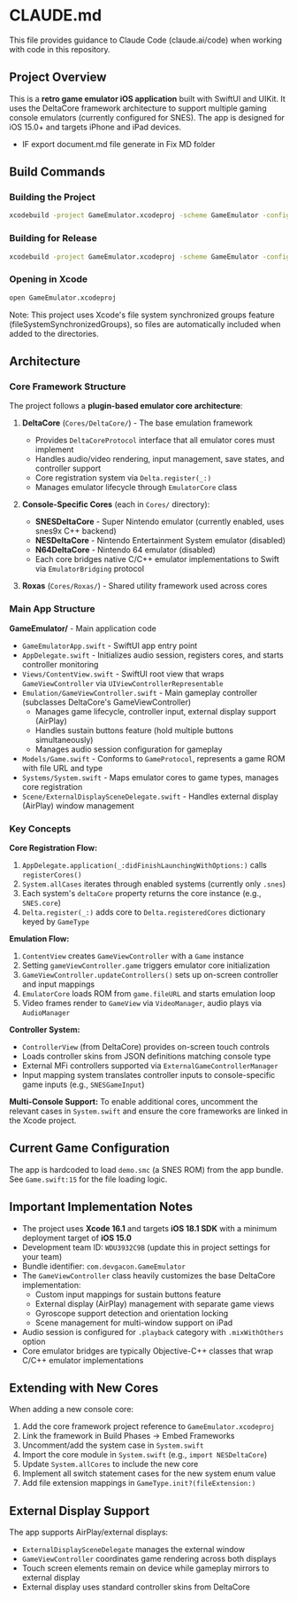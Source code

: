 # CLAUDE.md

This file provides guidance to Claude Code (claude.ai/code) when working with code in this repository.

## Project Overview

This is a **retro game emulator iOS application** built with SwiftUI and UIKit. It uses the DeltaCore framework architecture to support multiple gaming console emulators (currently configured for SNES). The app is designed for iOS 15.0+ and targets iPhone and iPad devices.

- IF export document.md file generate in Fix MD folder

## Build Commands

### Building the Project
```bash
xcodebuild -project GameEmulator.xcodeproj -scheme GameEmulator -configuration Debug
```

### Building for Release
```bash
xcodebuild -project GameEmulator.xcodeproj -scheme GameEmulator -configuration Release
```

### Opening in Xcode
```bash
open GameEmulator.xcodeproj
```

Note: This project uses Xcode's file system synchronized groups feature (fileSystemSynchronizedGroups), so files are automatically included when added to the directories.

## Architecture

### Core Framework Structure

The project follows a **plugin-based emulator core architecture**:

1. **DeltaCore** (`Cores/DeltaCore/`) - The base emulation framework
   - Provides `DeltaCoreProtocol` interface that all emulator cores must implement
   - Handles audio/video rendering, input management, save states, and controller support
   - Core registration system via `Delta.register(_:)`
   - Manages emulator lifecycle through `EmulatorCore` class

2. **Console-Specific Cores** (each in `Cores/` directory):
   - **SNESDeltaCore** - Super Nintendo emulator (currently enabled, uses snes9x C++ backend)
   - **NESDeltaCore** - Nintendo Entertainment System emulator (disabled)
   - **N64DeltaCore** - Nintendo 64 emulator (disabled)
   - Each core bridges native C/C++ emulator implementations to Swift via `EmulatorBridging` protocol

3. **Roxas** (`Cores/Roxas/`) - Shared utility framework used across cores

### Main App Structure

**GameEmulator/** - Main application code
- `GameEmulatorApp.swift` - SwiftUI app entry point
- `AppDelegate.swift` - Initializes audio session, registers cores, and starts controller monitoring
- `Views/ContentView.swift` - SwiftUI root view that wraps `GameViewController` via `UIViewControllerRepresentable`
- `Emulation/GameViewController.swift` - Main gameplay controller (subclasses DeltaCore's GameViewController)
  - Manages game lifecycle, controller input, external display support (AirPlay)
  - Handles sustain buttons feature (hold multiple buttons simultaneously)
  - Manages audio session configuration for gameplay
- `Models/Game.swift` - Conforms to `GameProtocol`, represents a game ROM with file URL and type
- `Systems/System.swift` - Maps emulator cores to game types, manages core registration
- `Scene/ExternalDisplaySceneDelegate.swift` - Handles external display (AirPlay) window management

### Key Concepts

**Core Registration Flow:**
1. `AppDelegate.application(_:didFinishLaunchingWithOptions:)` calls `registerCores()`
2. `System.allCases` iterates through enabled systems (currently only `.snes`)
3. Each system's `deltaCore` property returns the core instance (e.g., `SNES.core`)
4. `Delta.register(_:)` adds core to `Delta.registeredCores` dictionary keyed by `GameType`

**Emulation Flow:**
1. `ContentView` creates `GameViewController` with a `Game` instance
2. Setting `gameViewController.game` triggers emulator core initialization
3. `GameViewController.updateControllers()` sets up on-screen controller and input mappings
4. `EmulatorCore` loads ROM from `game.fileURL` and starts emulation loop
5. Video frames render to `GameView` via `VideoManager`, audio plays via `AudioManager`

**Controller System:**
- `ControllerView` (from DeltaCore) provides on-screen touch controls
- Loads controller skins from JSON definitions matching console type
- External MFi controllers supported via `ExternalGameControllerManager`
- Input mapping system translates controller inputs to console-specific game inputs (e.g., `SNESGameInput`)

**Multi-Console Support:**
To enable additional cores, uncomment the relevant cases in `System.swift` and ensure the core frameworks are linked in the Xcode project.

## Current Game Configuration

The app is hardcoded to load `demo.smc` (a SNES ROM) from the app bundle. See `Game.swift:15` for the file loading logic.

## Important Implementation Notes

- The project uses **Xcode 16.1** and targets **iOS 18.1 SDK** with a minimum deployment target of **iOS 15.0**
- Development team ID: `WDU3932C9B` (update this in project settings for your team)
- Bundle identifier: `com.devgacon.GameEmulator`
- The `GameViewController` class heavily customizes the base DeltaCore implementation:
  - Custom input mappings for sustain buttons feature
  - External display (AirPlay) management with separate game views
  - Gyroscope support detection and orientation locking
  - Scene management for multi-window support on iPad
- Audio session is configured for `.playback` category with `.mixWithOthers` option
- Core emulator bridges are typically Objective-C++ classes that wrap C/C++ emulator implementations

## Extending with New Cores

When adding a new console core:
1. Add the core framework project reference to `GameEmulator.xcodeproj`
2. Link the framework in Build Phases → Embed Frameworks
3. Uncomment/add the system case in `System.swift`
4. Import the core module in `System.swift` (e.g., `import NESDeltaCore`)
5. Update `System.allCores` to include the new core
6. Implement all switch statement cases for the new system enum value
7. Add file extension mappings in `GameType.init?(fileExtension:)`

## External Display Support

The app supports AirPlay/external displays:
- `ExternalDisplaySceneDelegate` manages the external window
- `GameViewController` coordinates game rendering across both displays
- Touch screen elements remain on device while gameplay mirrors to external display
- External display uses standard controller skins from DeltaCore
